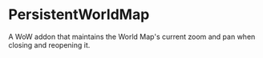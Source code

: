 # PersistentWorldMap
A WoW addon that maintains the World Map's current zoom and pan when closing and reopening it.
